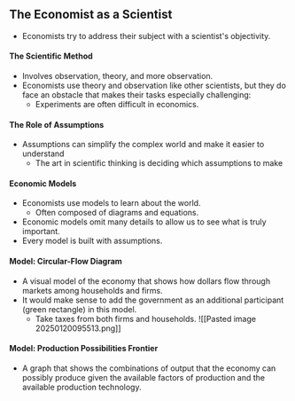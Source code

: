 ## The Economist as a Scientist
- Economists try to address their subject with a scientist's objectivity.
#### The Scientific Method
-  Involves observation, theory, and more observation.
- Economists use theory and observation like other scientists, but they do face an obstacle that makes their tasks especially challenging:
	- Experiments are often difficult in economics.
#### The Role of Assumptions
- Assumptions can simplify the complex world and make it easier to understand
	- The art in scientific thinking is deciding which assumptions to make
#### Economic Models
- Economists use models to learn about the world.
	- Often composed of diagrams and equations.
- Economic models omit many details to allow us to see what is truly important.
- Every model is built with assumptions.
#### Model: Circular-Flow Diagram
- A visual model of the economy that shows how dollars flow through markets among households and firms.
- It would make sense to add the government as an additional participant (green rectangle) in this model.
	- Take taxes from both firms and households.
![[Pasted image 20250120095513.png]]

#### Model: Production Possibilities Frontier
- A graph that shows the combinations of output that the economy can possibly produce given the available factors of production and the available production technology.